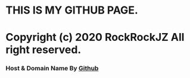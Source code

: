 # THIS IS MY GITHUB PAGE.
# Copyright (c) 2020 RockRockJZ All right reserved.
### Host & Domain Name By [Github](https://github.com)
